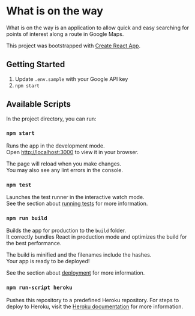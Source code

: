 # What is on the way

What is on the way is an application to allow quick and easy searching for points of interest along a route in Google Maps.

This project was bootstrapped with [Create React App](https://github.com/facebook/create-react-app).

## Getting Started

1. Update `.env.sample` with your Google API key
2. `npm start`

## Available Scripts

In the project directory, you can run:

### `npm start`

Runs the app in the development mode.\
Open [http://localhost:3000](http://localhost:3000) to view it in your browser.

The page will reload when you make changes.\
You may also see any lint errors in the console.

### `npm test`

Launches the test runner in the interactive watch mode.\
See the section about [running tests](https://facebook.github.io/create-react-app/docs/running-tests) for more information.

### `npm run build`

Builds the app for production to the `build` folder.\
It correctly bundles React in production mode and optimizes the build for the best performance.

The build is minified and the filenames include the hashes.\
Your app is ready to be deployed!

See the section about [deployment](https://facebook.github.io/create-react-app/docs/deployment) for more information.

### `npm run-script heroku`

Pushes this repository to a predefined Heroku repository. For steps to deploy to Heroku, visit the [Heroku documentation](https://devcenter.heroku.com/articles/git) for more information.
